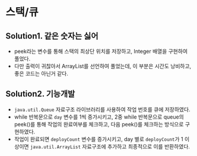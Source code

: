 # 스택/큐

## Solution1. 같은 숫자는 싫어

- peek라는 변수를 통해 스택의 최상단 위치를 저장하고, Integer 배열을 구현하여 풀었다.
- 다만 출력이 귀찮아서 ArrayList를 선언하여 풀었는데, 이 부분은 시간도 낭비하고, 좋은 코드는 아닌거 같다.

## Solution2. 기능개발

- `java.util.Queue` 자료구조 라이브러리를 사용하여 작업 번호를 큐에 저장하였다.
- while 반복문으로 `day` 변수를 1씩 증가시키고, 2중 while 반복문으로 queue의 peek()를 통해 작업의 완료여부를 체크하고, 다음 peek()를 체크하는 방식으로 구현하였다.
- 작업이 완료되면 `deployCount` 변수를 증가시키고, day 별로 `deployCount`가 1 이상이면 `java.util.ArrayList` 자료구조에 추가하고 최종적으로 이를 반환하였다.